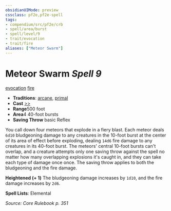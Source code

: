 ```yaml
---
obsidianUIMode: preview
cssclass: pf2e,pf2e-spell
tags:
- compendium/src/pf2e/crb
- spell/area/burst
- spell/level/9
- trait/evocation
- trait/fire
aliases: ["Meteor Swarm"]
---
```

# Meteor Swarm *Spell 9*   
[evocation](../../Rules/traits/evocation.md)  [fire](../../Rules/traits/fire.md)  

- **Traditions**: [arcane](../../Rules/traits/arcane.md), [primal](../../Rules/traits/primal.md)
- **Cast** [>>](../../Rules/core-rulebook/chapter-9-playing-the-game.md#Actions "Two-Action") 
- **Range**500 foot
- **Area**4 40-foot bursts
- **Saving Throw**  basic Reflex

You call down four meteors that explode in a fiery blast. Each meteor deals `6d10` bludgeoning damage to any creatures in the 10-foot burst at the center of its area of effect before exploding, dealing `14d6` fire damage to any creatures in its 40-foot burst. The meteors' central 10-foot bursts can't overlap, and a creature attempts only one saving throw against the spell no matter how many overlapping explosions it's caught in, and they can take each type of damage once once. The saving throw applies to both the bludgeoning and the fire damage.

**Heightened (+ 1)** The bludgeoning damage increases by `1d10`, and the fire damage increases by `2d6`.

**Spell Lists**: Elemental

*Source: Core Rulebook p. 351*